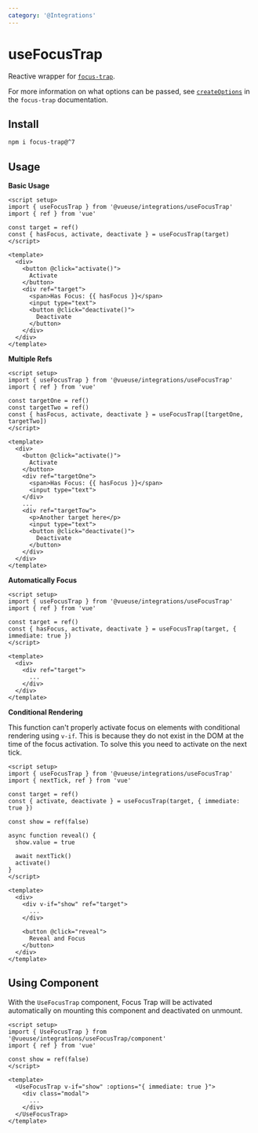 ```yaml
---
category: '@Integrations'
---
```


# useFocusTrap

Reactive wrapper for [`focus-trap`](https://github.com/focus-trap/focus-trap).

For more information on what options can be passed, see [`createOptions`](https://github.com/focus-trap/focus-trap#createfocustrapelement-createoptions) in the `focus-trap` documentation.

## Install

```bash
npm i focus-trap@^7
```

## Usage

**Basic Usage**

```vue
<script setup>
import { useFocusTrap } from '@vueuse/integrations/useFocusTrap'
import { ref } from 'vue'

const target = ref()
const { hasFocus, activate, deactivate } = useFocusTrap(target)
</script>

<template>
  <div>
    <button @click="activate()">
      Activate
    </button>
    <div ref="target">
      <span>Has Focus: {{ hasFocus }}</span>
      <input type="text">
      <button @click="deactivate()">
        Deactivate
      </button>
    </div>
  </div>
</template>
```

**Multiple Refs**

```vue
<script setup>
import { useFocusTrap } from '@vueuse/integrations/useFocusTrap'
import { ref } from 'vue'

const targetOne = ref()
const targetTwo = ref()
const { hasFocus, activate, deactivate } = useFocusTrap([targetOne, targetTwo])
</script>

<template>
  <div>
    <button @click="activate()">
      Activate
    </button>
    <div ref="targetOne">
      <span>Has Focus: {{ hasFocus }}</span>
      <input type="text">
    </div>
    ...
    <div ref="targetTow">
      <p>Another target here</p>
      <input type="text">
      <button @click="deactivate()">
        Deactivate
      </button>
    </div>
  </div>
</template>
```

**Automatically Focus**

```vue
<script setup>
import { useFocusTrap } from '@vueuse/integrations/useFocusTrap'
import { ref } from 'vue'

const target = ref()
const { hasFocus, activate, deactivate } = useFocusTrap(target, { immediate: true })
</script>

<template>
  <div>
    <div ref="target">
      ...
    </div>
  </div>
</template>
```

**Conditional Rendering**

This function can't properly activate focus on elements with conditional rendering using `v-if`. This is because they do not exist in the DOM at the time of the focus activation. To solve this you need to activate on the next tick.

```vue
<script setup>
import { useFocusTrap } from '@vueuse/integrations/useFocusTrap'
import { nextTick, ref } from 'vue'

const target = ref()
const { activate, deactivate } = useFocusTrap(target, { immediate: true })

const show = ref(false)

async function reveal() {
  show.value = true

  await nextTick()
  activate()
}
</script>

<template>
  <div>
    <div v-if="show" ref="target">
      ...
    </div>

    <button @click="reveal">
      Reveal and Focus
    </button>
  </div>
</template>
```

## Using Component

With the `UseFocusTrap` component, Focus Trap will be activated automatically on mounting this component and deactivated on unmount.

```vue
<script setup>
import { UseFocusTrap } from '@vueuse/integrations/useFocusTrap/component'
import { ref } from 'vue'

const show = ref(false)
</script>

<template>
  <UseFocusTrap v-if="show" :options="{ immediate: true }">
    <div class="modal">
      ...
    </div>
  </UseFocusTrap>
</template>
```

